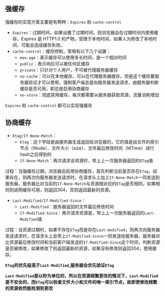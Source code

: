 ## 强缓存

强缓存的实现方案主要是有两种：`Expires` 和 `cache-control`

- `Expires`：过期时间，如果设置了过期时间，则浏览器会在过期时间内使用缓存。Expires 是 HTTP1.0 的产物，受限于本地时间，如果人为修改了本地时间，可能会造成缓存失效。
- `cache-control`：缓存控制，常用有以下几个设置：
  - `max-age`：表示缓存可以使用多长时间，是一个相对时间
  - `public`：表示响应可以被任何区缓存
  - `private`：只针对个人用户，不可被代理服务器缓存
  - `no-cache`：可以在本地缓存，可以在代理服务器缓存，但是这个缓存要服务器验证才可以使用，强制客户端总是向服务器发送请求，由服务器判断缓存是否可用，即总是启用协商缓存
  - `no-store`：彻底禁用缓存，每次都需要从服务器获取资源，流量消耗增加

`Expires` 和 `cache-control` 都可以实现强缓存



## 协商缓存

- `Etag/If-None-Match`：
  - `Etag`：这个字段是由服务器生成返回给浏览器的，它的值是由文件的索引节点（INode）、文件大小（size）、文件最后修改时间（MTime）进行hash之后得到的
  - `If-None-Match`：再次请求该资源时，带上上一次服务器返回的`ETag`值

过程：当强缓存过期，浏览器会启用协商缓存，首先判断当前是否存在`ETag`，如果存在，则再次向服务器发送请求时，在请求头上加上`If-None-Match`一同发送到服务器，服务器比对当前的`If-None-Match`与资源相对应的`ETag`是否相同，如果相同则说明缓存可用，则返回304，否则返回最新的资源。

- `Last-Modified/If-Modified-Since`：
  - `Last-Modified`：服务器返回的文件最后修改时间
  - `If-Modified-Since`：再次请求资源是，带上上一次服务器返回的`Last-Modified`值

过程：当资源过期时，如果不存在`ETag`而是存在`Last-modified`，则再次向服务器发送请求时，在请求头上会带上`If-Modified-Since`一同发送给服务器，服务器对比资源最后修改时间和当前客户端发送的`If-Modified-Since`这个时间，判断资源是否被修改，如果修改了则返回最新的资源，如果没有修改则返回304，使用缓存。

**`ETag`的优先级高于`Last-Modified`,服务器会优先验证`ETag`**

**`Last-Modified`是以秒为单位的，所以在资源频繁更改的情况下，`Last-Modified`是不安全的，而`ETag`可以检查文件大小和文件的唯一索引节点，故即使修改频繁的资源依然能检测到更改**

